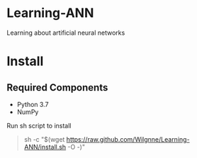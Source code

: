 # Learning-ANN
Learning about artificial neural networks

# Install
## Required Components
- Python 3.7
- NumPy

Run sh script to install
> sh -c "$(wget https://raw.github.com/Wilgnne/Learning-ANN/install.sh -O -)"
